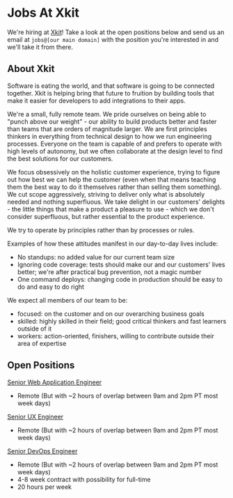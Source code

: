 # Jobs At Xkit

We're hiring at [Xkit](https://xkit.co)! Take a look at the open positions below and send us an email at `jobs@[our main domain]` with the position you're interested in and we'll take it from there.

## About Xkit

Software is eating the world, and that software is going to be connected together. Xkit is helping bring that future to fruition by building tools that make it easier for developers to add integrations to their apps.

We're a small, fully remote team. We pride ourselves on being able to "punch above our weight" - our ability to build products better and faster than teams that are orders of magnitude larger. We are first principles thinkers in everything from technical design to how we run engineering processes. Everyone on the team is capable of and prefers to operate with high levels of autonomy, but we often collaborate at the design level to find the best solutions for our customers.

We focus obsessively on the holistic customer experience, trying to figure out how best we can help the customer (even when that means teaching them the best way to do it themselves rather than selling them something). We cut scope aggressively, striving to deliver only what is absolutely needed and nothing superfluous. We take delight in our customers' delights - the little things that make a product a pleasure to use - which we don't consider superfluous, but rather essential to the product experience.

We try to operate by principles rather than by processes or rules.

Examples of how these attitudes manifest in our day-to-day lives include:
- No standups: no added value for our current team size
- Ignoring code coverage: tests should make our and our customers' lives better; we're after practical bug prevention, not a magic number
- One command deploys: changing code in production should be easy to do and easy to do right

We expect all members of our team to be:
- focused: on the customer and on our overarching business goals
- skilled: highly skilled in their field; good critical thinkers and fast learners outside of it
- workers: action-oriented, finishers, willing to contribute outside their area of expertise

## Open Positions

[Senior Web Application Engineer](./senior-web-app-engineer.md)
- Remote (But with \~2 hours of overlap between 9am and 2pm PT most week days)

[Senior UX Engineer](./senior-ux-engineer.md)
- Remote (But with \~2 hours of overlap between 9am and 2pm PT most week days)

[Senior DevOps Engineer](./senior-devops-engineer.md)
- Remote (But with \~2 hours of overlap between 9am and 2pm PT most week days)
- 4-8 week contract with possibility for full-time
- 20 hours per week

